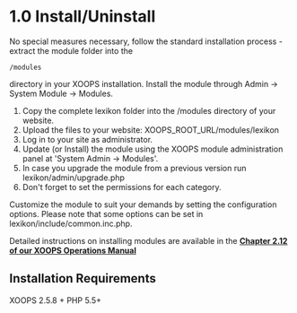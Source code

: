 # 1.0 Install/Uninstall

No special measures necessary, follow the standard installation process - extract the module folder into the

```
/modules 
```

directory in your XOOPS installation. Install the module through Admin -&gt; System Module -&gt; Modules.


1. Copy the complete lexikon folder into the /modules directory of your website.
2. Upload the files to your website: XOOPS\_ROOT\_URL/modules/lexikon
3. Log in to your site as administrator.
4. Update \(or Install\) the module using the XOOPS module administration panel at 'System Admin -&gt; Modules'. 
5. In case you upgrade the module from a previous version run lexikon/admin/upgrade.php
6. Don't forget to set the permissions for each category.

Customize the module to suit your demands by setting the configuration options.
Please note that some options can be set in lexikon/include/common.inc.php.

Detailed instructions on installing modules are available in the [**Chapter 2.12 of our XOOPS Operations Manual**](https://www.gitbook.com/book/xoops/xoops-operations-guide/)


## Installation Requirements

XOOPS 2.5.8 +
PHP 5.5+






